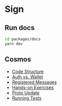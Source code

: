 # Sign

## Run docs

```sh
cd packages/docs
yarn dev
```

## Cosmos

- [Code Structure](https://github.com/cosmology-tech/sign/blob/main/packages/docs/pages/cosmos/structure.md)
- [Auth vs. Wallet](https://github.com/cosmology-tech/sign/blob/main/packages/docs/pages/cosmos/auth-wallet.mdx)
- [Registered Messages](https://github.com/cosmology-tech/sign/blob/main/packages/docs/pages/cosmos/messages.md)
- [Hands-on Exercises](https://github.com/cosmology-tech/sign/blob/main/packages/docs/pages/cosmos/exercises.md)
- [Proto Update](https://github.com/cosmology-tech/sign/blob/main/packages/docs/pages/cosmos/update.md)
- [Running Tests](https://github.com/cosmology-tech/sign/blob/main/packages/docs/pages/cosmos/run-tests.md)
